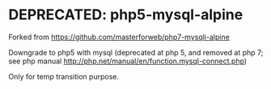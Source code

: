 # DEPRECATED: php5-mysql-alpine

Forked from https://github.com/masterforweb/php7-mysqli-alpine

Downgrade to php5 with mysql (deprecated at php 5, and removed at php 7; see php manual http://php.net/manual/en/function.mysql-connect.php)

Only for temp transition purpose.